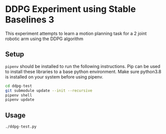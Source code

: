 # DDPG Experiment using Stable Baselines 3

This experiment attempts to learn a motion planning task for a 2 joint robotic arm using the DDPG algorithm

## Setup

`pipenv` should be installed to run the following instructions. Pip can be used to install these libraries to a base python environment. Make sure python3.8 is installed on your system before using pipenv.

```bash
cd ddpg-test
git submodule update --init --recursive
pipenv shell
pipenv update
```

## Usage

```bash
./ddpg-test.py
```
